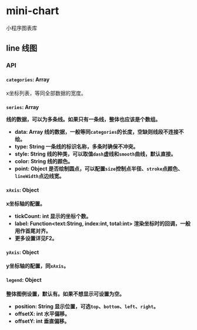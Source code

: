 # mini-chart
小程序图表库

## line 线图

### API

#### `categories`: Array<String>

x坐标列表，等同全部数据的宽度。

#### `series`: Array<Object>

线的数据，可以为多条线。如果只有一条线，整体也应该是个数组。

* data: Array<int> 线的数据，一般等同`categories`的长度，空缺则线段不连接不绘。
* type: String 一条线的标识名称，多条时确保不冲突。
* style: String 线的种类，可以取值`dash`虚线和`smooth`曲线，默认直接。
* color: String 线的颜色。
* point: Object 是否绘制圆点，可以配置`size`控制点半径、`stroke`点颜色、`lineWidth`点边线宽。

#### `xAxis`: Object

x坐标轴的配置。

* tickCount: int 显示的坐标个数。
* label: Function<text:String, index:int, total:int> 渲染坐标时的回调，一般用作首尾对齐。
* 更多设置详见F2。

#### `yAxis`: Object

y坐标轴的配置，同`xAxis`。

#### `legend`: Object

整体图例设置，默认有。如果不想显示可设置为空。

* position: String 显示位置，可选`top`、`bottom`、`left`、`right`。
* offsetX: int 水平偏移。
* offsetY: int 垂直偏移。
